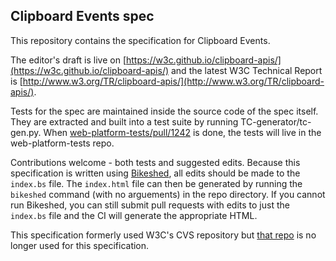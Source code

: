 ## Clipboard Events spec

This repository contains the specification for Clipboard Events.

The editor's draft is live on [https://w3c.github.io/clipboard-apis/](https://w3c.github.io/clipboard-apis/) and the latest W3C Technical Report is [http://www.w3.org/TR/clipboard-apis/](http://www.w3.org/TR/clipboard-apis/).

Tests for the spec are maintained inside the source code of the spec itself. They are extracted and built into a test suite by running TC-generator/tc-gen.py. When [web-platform-tests/pull/1242](https://github.com/web-platform-tests/wpt/pull/1242) is done, the tests will live in the web-platform-tests repo.

Contributions welcome - both tests and suggested edits.
Because this specification is written using [Bikeshed](https://github.com/tabatkins/bikeshed), all edits should be made to the `index.bs` file.
The `index.html` file can then be generated by running the `bikeshed` command (with no arguements) in the repo directory.
If you cannot run Bikeshed, you can still submit pull requests with edits to just the `index.bs` file and the CI will generate the appropriate HTML.

This specification formerly used W3C's CVS repository but [that repo](http://dev.w3.org/cvsweb/2006/webapi/clipops/) is no longer used for this specification.
